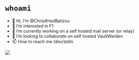 # `whoami`

- 👋 Hi, I’m @ChristfriedBalizou
- 👀 I’m interested in F1
- 🌱 I’m currently working on a self hosted mail server (or relay)
- 💞️ I’m looking to collaborate on self hosted VaultWarden
- 📫 How to reach me /dev/stdin


![](https://github-readme-stats.vercel.app/api?username=Christfriedbalizou&show_icons=true&hide_title=true&theme=solarized-dark&count_private=true&hide=stars)

<!---
ChristfriedBalizou/ChristfriedBalizou is a ✨ special ✨ repository because its `README.md` (this file) appears on your GitHub profile.
You can click the Preview link to take a look at your changes.
--->
